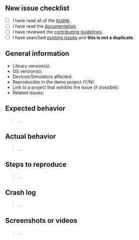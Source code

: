 ## New issue checklist
<!-- Before submitting this issue, make sure you have done the following -->

- [ ] I have read all of the [`README`](https://github.com/jessesquires/JSQDataSourcesKit/blob/develop/README.md).
- [ ] I have read the [documentation](http://www.jessesquires.com/JSQDataSourcesKit/).
- [ ] I have reviewed the [contributing guidelines](https://github.com/jessesquires/HowToContribute).
- [ ] I have searched [existing issues](https://github.com/jessesquires/JSQDataSourcesKit/issues?q=is%3Aissue+sort%3Acreated-desc) and **this is not a duplicate**.

## General information

- Library version(s):
- OS version(s):
- Devices/Simulators affected:
- Reproducible in the demo project (Y/N):
- Link to a project that exhibits the issue (if possible):
- Related issues:

## Expected behavior

> ...

## Actual behavior

> ...

## Steps to reproduce

> ...

## Crash log
<!-- Can you provide a crash log? -->

>...

## Screenshots or videos
<!-- Can you provide screenshots, GIFs, or videos showing the issue? -->

> ...
